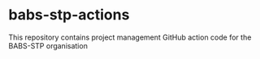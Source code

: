 # babs-stp-actions
This repository contains project management GitHub action code for the BABS-STP organisation
